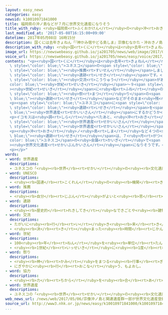 ```yaml
---
layout: easy_news
categories: easy
newsid: k10010971841000
title: 福岡県の沖ノ島などが７月に世界文化遺産になりそう
title_with_ruby: <ruby>福岡県<rt>ふくおかけん</rt></ruby>の<ruby>沖<rt>おき</rt></ruby>ノ<ruby>島<rt>しま</rt></ruby>などが７<ruby>月<rt>がつ</rt></ruby>に<ruby>世界文化遺産<rt>せかいぶんかいさん</rt></ruby>になりそう
last_modified_at: '2017-05-08T16:15:00+09:00'
datetime: 2017年05月08日 16時15分
description: 国くには去年きょねん「『神かみ宿やどる島しま』宗像むなかた・沖おきノ島しまと関連遺産群かんれんいさんぐん」をユネスコの世界文化遺産せかいぶんかいさんに推薦すいせんしました。
description_with_ruby: <ruby>国<rt>くに</rt></ruby>は<ruby>去年<rt>きょねん</rt></ruby>「『<ruby>神<rt>かみ</rt></ruby><ruby>宿<rt>やど</rt></ruby>る<ruby>島<rt>しま</rt></ruby>』<ruby>宗像<rt>むなかた</rt></ruby>・<ruby>沖<rt>おき</rt></ruby>ノ<ruby>島<rt>しま</rt></ruby>と<ruby>関連遺産群<rt>かんれんいさんぐん</rt></ruby>」をユネスコの<ruby>世界文化遺産<rt>せかいぶんかいさん</rt></ruby>に<ruby>推薦<rt>すいせん</rt></ruby>しました。
image_url: https://newswebeasy.github.io/ja201705/news/web/image/2017/05/08/k10010971841000.jpg
voice_url: https://newswebeasy.github.io/ja201705/news/easy/voice/2017/05/08/k10010971841000.mp3
contents: "<p><ruby>国<rt>くに</rt></ruby>は<ruby>去年<rt>きょねん</rt></ruby>「『<ruby>神<rt>かみ</rt></ruby><ruby>宿<rt>やど</rt></ruby>る<ruby>島<rt>しま</rt></ruby>』<ruby>宗像<rt>むなかた</rt></ruby>・<ruby>沖<rt>おき</rt></ruby>ノ<ruby>島<rt>しま</rt></ruby>と<ruby>関連遺産群<rt>かんれんいさんぐん</rt></ruby>」を<span\
  \ style=\"color: blue;\">ユネスコ</span>の<span style=\"color: blue;\"><ruby>世界文化遺産<rt>せかいぶんかいさん</rt></ruby></span>に<span\
  \ style=\"color: blue;\"><ruby>推薦<rt>すいせん</rt></ruby></span>しました。<ruby>福岡県<rt>ふくおかけん</rt></ruby><ruby>宗像市<rt>むなかたし</rt></ruby>にある<ruby>沖<rt>おき</rt></ruby>ノ<ruby>島<rt>しま</rt></ruby>という<ruby>島<rt>しま</rt></ruby>や<ruby>宗像大社<rt>むなかたたいしゃ</rt></ruby>という<ruby>神社<rt>じんじゃ</rt></ruby>など８つの<span\
  \ style=\"color: blue;\"><ruby>遺跡<rt>いせき</rt></ruby></span>です。<ruby>沖<rt>おき</rt></ruby>ノ<ruby>島<rt>しま</rt></ruby>には、アジアの<ruby>国<rt>くに</rt></ruby>と<span\
  \ style=\"color: blue;\"><ruby>交流<rt>こうりゅう</rt></ruby></span>があった４<span style=\"\
  color: blue;\"><ruby>世紀<rt>せいき</rt></ruby></span>〜９<span style=\"color: blue;\"\
  ><ruby>世紀<rt>せいき</rt></ruby></span>に<ruby>船<rt>ふね</rt></ruby>の<ruby>安全<rt>あんぜん</rt></ruby>を<ruby>祈<rt>いの</rt></ruby>った<span\
  \ style=\"color: blue;\"><ruby>祭<rt>まつ</rt></ruby>り</span>の<span style=\"color:\
  \ blue;\"><ruby>遺跡<rt>いせき</rt></ruby></span>などがそのまま<ruby>残<rt>のこ</rt></ruby>っています。</p>\n\
  <p><span style=\"color: blue;\">ユネスコ</span>に<span style=\"color: blue;\"><ruby>協力<rt>きょうりょく</rt></ruby></span>しているイコモスは、この８つの<span\
  \ style=\"color: blue;\"><ruby>遺跡<rt>いせき</rt></ruby></span>を<span style=\"color:\
  \ blue;\"><ruby>世界遺産<rt>せかいいさん</rt></ruby></span>にするかどうか<ruby>調<rt>しら</rt></ruby>べました。</p>\n\
  <p>イコモスは<ruby>調<rt>しら</rt></ruby>べたあと、<ruby>沖<rt>おき</rt></ruby>ノ<ruby>島<rt>しま</rt></ruby>と<ruby>近<rt>ちか</rt></ruby>くの<ruby>小屋島<rt>こやじま</rt></ruby>など４つは<span\
  \ style=\"color: blue;\"><ruby>世界遺産<rt>せかいいさん</rt></ruby></span>にしたほうがいいとレポートを<ruby>書<rt>か</rt></ruby>きました。しかし、<ruby>宗像大社<rt>むなかたたいしゃ</rt></ruby>など４つは<span\
  \ style=\"color: blue;\"><ruby>世界遺産<rt>せかいいさん</rt></ruby></span>にする<ruby>大切<rt>たいせつ</rt></ruby>さはないと<ruby>書<rt>か</rt></ruby>きました。</p>\n\
  <p><ruby>沖<rt>おき</rt></ruby>ノ<ruby>島<rt>しま</rt></ruby>など４つの<span style=\"color:\
  \ blue;\"><ruby>遺跡<rt>いせき</rt></ruby></span>は、７<ruby>月<rt>がつ</rt></ruby>の<span style=\"\
  color: blue;\">ユネスコ</span>の<ruby>会議<rt>かいぎ</rt></ruby>で<span style=\"color: blue;\"\
  ><ruby>世界文化遺産<rt>せかいぶんかいさん</rt></ruby></span>になりそうです。</p>\n<p></p>\n<p></p>\n<p></p>\n\
  <p></p>"
words:
- word: 世界遺産
  descriptions:
  - ユネスコの「<ruby><rb>世界</rb><rt>せかい</rt></ruby>の<ruby><rb>文化遺産</rb><rt>ぶんかいさん</rt></ruby><ruby><rb>及</rb><rt>およ</rt></ruby>び<ruby><rb>自然遺産</rb><rt>しぜんいさん</rt></ruby>の<ruby><rb>保護</rb><rt>ほご</rt></ruby>に<ruby><rb>関</rb><rt>かん</rt></ruby>する<ruby><rb>条約</rb><rt>じょうやく</rt></ruby>」（「<ruby><rb>世界遺産保護条約</rb><rt>せかいいさんほごじょうやく</rt></ruby>」）にもとづいて<ruby><rb>決</rb><rt>き</rt></ruby>められた、<ruby><rb>世界的</rb><rt>せかいてき</rt></ruby>に<ruby><rb>残</rb><rt>のこ</rt></ruby>す<ruby><rb>価値</rb><rt>かち</rt></ruby>があると<ruby><rb>認</rb><rt>みと</rt></ruby>められた<ruby><rb>文化</rb><rt>ぶんか</rt></ruby>や<ruby><rb>自然</rb><rt>しぜん</rt></ruby>。<ruby><rb>日本</rb><rt>にっぽん</rt></ruby>では、<ruby><rb>文化遺産</rb><rt>ぶんかいさん</rt></ruby>として<ruby><rb>姫路城</rb><rt>ひめじじょう</rt></ruby>や<ruby><rb>法隆寺</rb><rt>ほうりゅうじ</rt></ruby>・<ruby><rb>沖縄</rb><rt>おきなわ</rt></ruby>の<ruby><rb>首里城</rb><rt>しゅりじょう</rt></ruby>など、<ruby><rb>自然遺産</rb><rt>しぜんいさん</rt></ruby>として<ruby><rb>屋久島</rb><rt>やくしま</rt></ruby>や<ruby><rb>白神山地</rb><rt>しらかみさんち</rt></ruby>などが<ruby><rb>指定</rb><rt>してい</rt></ruby>されている。
- word: UNESCO
  descriptions:
  - <ruby><rb>国連</rb><rt>こくれん</rt></ruby>の<ruby><rb>機関</rb><rt>きかん</rt></ruby>の<ruby><rb>一</rb><rt>ひと</rt></ruby>つで、<ruby><rb>教育</rb><rt>きょういく</rt></ruby>や<ruby><rb>科学</rb><rt>かがく</rt></ruby>、また<ruby><rb>文化</rb><rt>ぶんか</rt></ruby>を<ruby><rb>通</rb><rt>つう</rt></ruby>じて、たがいに<ruby><rb>理解</rb><rt>りかい</rt></ruby>し<ruby><rb>合</rb><rt>あ</rt></ruby>い、<ruby><rb>世界</rb><rt>せかい</rt></ruby>の<ruby><rb>平和</rb><rt>へいわ</rt></ruby>と<ruby><rb>安全</rb><rt>あんぜん</rt></ruby>を<ruby><rb>守</rb><rt>まも</rt></ruby>ることを<ruby><rb>目的</rb><rt>もくてき</rt></ruby>としている。
- word: 推薦
  descriptions:
  - <ruby><rb>自分</rb><rt>じぶん</rt></ruby>がよいと<ruby><rb>思</rb><rt>おも</rt></ruby>う<ruby><rb>人</rb><rt>ひと</rt></ruby>や<ruby><rb>物</rb><rt>もの</rt></ruby>を<ruby><rb>選</rb><rt>えら</rt></ruby>んで、ほかの<ruby><rb>人</rb><rt>ひと</rt></ruby>にすすめること。
- word: 遺跡
  descriptions:
  - <ruby><rb>歴史的</rb><rt>れきしてき</rt></ruby>なできごとや<ruby><rb>建物</rb><rt>たてもの</rt></ruby>のあった<ruby><rb>場所</rb><rt>ばしょ</rt></ruby>。
- word: 交流
  descriptions:
  - たがいに<ruby><rb>行</rb><rt>い</rt></ruby>き<ruby><rb>来</rb><rt>き</rt></ruby>すること。<ruby><rb>交</rb><rt>ま</rt></ruby>じり<ruby><rb>合</rb><rt>あ</rt></ruby>うこと。
  - <ruby><rb>決</rb><rt>き</rt></ruby>まった<ruby><rb>時間</rb><rt>じかん</rt></ruby>ごとに、<ruby><rb>流</rb><rt>なが</rt></ruby>れの<ruby><rb>方向</rb><rt>ほうこう</rt></ruby>が<ruby><rb>逆</rb><rt>ぎゃく</rt></ruby>になる<ruby><rb>電流</rb><rt>でんりゅう</rt></ruby>。
- word: 世紀
  descriptions:
  - 100<ruby><rb>年</rb><rt>ねん</rt></ruby>を<ruby><rb>単位</rb><rt>たんい</rt></ruby>として<ruby><rb>数</rb><rt>かぞ</rt></ruby>える<ruby><rb>年代</rb><rt>ねんだい</rt></ruby>の<ruby><rb>数</rb><rt>かぞ</rt></ruby>え<ruby><rb>方</rb><rt>かた</rt></ruby>。<ruby><rb>西暦</rb><rt>せいれき</rt></ruby>1<ruby><rb>年</rb><rt>ねん</rt></ruby>から100<ruby><rb>年</rb><rt>ねん</rt></ruby>までを<ruby><rb>1世紀</rb><rt>いっせいき</rt></ruby>と<ruby><rb>呼</rb><rt>よ</rt></ruby>ぶ。<ruby><rb>21世紀</rb><rt>にじゅういっせいき</rt></ruby>は2001<ruby><rb>年</rb><rt>ねん</rt></ruby>から2100<ruby><rb>年</rb><rt>ねん</rt></ruby>まで。
  - <ruby><rb>1世紀</rb><rt>いっせいき</rt></ruby>に<ruby><rb>1度</rb><rt>いちど</rt></ruby>しかないようなもの。
- word: 祭り
  descriptions:
  - <ruby><rb>神</rb><rt>かみ</rt></ruby>をまつる<ruby><rb>行事</rb><rt>ぎょうじ</rt></ruby>や<ruby><rb>儀式</rb><rt>ぎしき</rt></ruby>。<ruby><rb>供</rb><rt>そな</rt></ruby>え<ruby><rb>物</rb><rt>もの</rt></ruby>をし、<ruby><rb>笛</rb><rt>ふえ</rt></ruby>をふいたり<ruby><rb>太鼓</rb><rt>たいこ</rt></ruby>を<ruby><rb>鳴</rb><rt>な</rt></ruby>らしたり、おみこしをかついだりする。<ruby><rb>祭礼</rb><rt>さいれい</rt></ruby>。
  - にぎやかに<ruby><rb>行</rb><rt>おこな</rt></ruby>う、もよおし。
- word: 協力
  descriptions:
  - <ruby><rb>力</rb><rt>ちから</rt></ruby>を<ruby><rb>合</rb><rt>あ</rt></ruby>わせて、ものごとを<ruby><rb>行</rb><rt>おこな</rt></ruby>うこと。
- word: 世界遺産
  descriptions:
  - ユネスコの「<ruby><rb>世界</rb><rt>せかい</rt></ruby>の<ruby><rb>文化遺産</rb><rt>ぶんかいさん</rt></ruby><ruby><rb>及</rb><rt>およ</rt></ruby>び<ruby><rb>自然遺産</rb><rt>しぜんいさん</rt></ruby>の<ruby><rb>保護</rb><rt>ほご</rt></ruby>に<ruby><rb>関</rb><rt>かん</rt></ruby>する<ruby><rb>条約</rb><rt>じょうやく</rt></ruby>」（「<ruby><rb>世界遺産保護条約</rb><rt>せかいいさんほごじょうやく</rt></ruby>」）にもとづいて<ruby><rb>決</rb><rt>き</rt></ruby>められた、<ruby><rb>世界的</rb><rt>せかいてき</rt></ruby>に<ruby><rb>残</rb><rt>のこ</rt></ruby>す<ruby><rb>価値</rb><rt>かち</rt></ruby>があると<ruby><rb>認</rb><rt>みと</rt></ruby>められた<ruby><rb>文化</rb><rt>ぶんか</rt></ruby>や<ruby><rb>自然</rb><rt>しぜん</rt></ruby>。<ruby><rb>日本</rb><rt>にっぽん</rt></ruby>では、<ruby><rb>文化遺産</rb><rt>ぶんかいさん</rt></ruby>として<ruby><rb>姫路城</rb><rt>ひめじじょう</rt></ruby>や<ruby><rb>法隆寺</rb><rt>ほうりゅうじ</rt></ruby>・<ruby><rb>沖縄</rb><rt>おきなわ</rt></ruby>の<ruby><rb>首里城</rb><rt>しゅりじょう</rt></ruby>など、<ruby><rb>自然遺産</rb><rt>しぜんいさん</rt></ruby>として<ruby><rb>屋久島</rb><rt>やくしま</rt></ruby>や<ruby><rb>白神山地</rb><rt>しらかみさんち</rt></ruby>などが<ruby><rb>指定</rb><rt>してい</rt></ruby>されている。
web_news_url: /news/web/2017/05/06/宗像沖ノ島と関連遺産群一部が世界文化遺産登録へ/
source_url: http://www3.nhk.or.jp/news/easy/k10010971841000/k10010971841000.html
...
```

